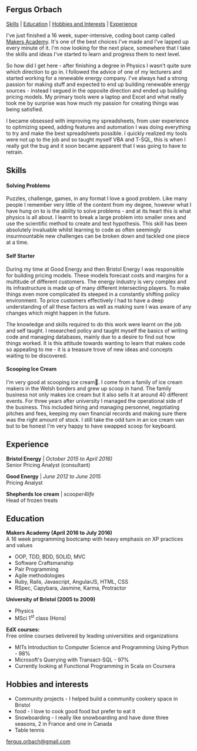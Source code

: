 ## Fergus Orbach

[Skills](#skills) | [Education](#education) | [Hobbies and Interests](#hobbies) | [Experience](#experience)

I've just finished a 16 week, super-intensive, coding boot camp called [Makers Academy](www.makersacademy.com/). It's one of the best choices I've made and I've lapped up every minute of it. I'm now looking for the next place, somewhere that I take the skills and ideas I've started to learn and progress them to next level.

So how did I get here - after finishing a degree in Physics I wasn't quite sure which direction to go in. I followed the advice of one of my lecturers and started working for a renewable energy company. I've always had a strong passion for making stuff and expected to end up building renewable energy sources - instead I segued in the opposite direction and ended up building pricing models. My primary tools were a laptop and Excel and what really took me by surprise was how much my passion for creating things was being satisfied.

I became obsessed with improving my spreadsheets, from user experience to optimizing speed, adding features and automation I was doing everything to try and make the best spreadsheets possible. I quickly realized my tools were not up to the job and so taught myself VBA and T-SQL, this is when I really got the bug and it soon became apparent that I was going to have to retrain.

## Skills

#### Solving Problems

Puzzles, challenge, games, in any format I love a good problem. Like many people I remember very little of the content from my degree, however what I have hung on to is the ability to solve problems - and at its heart this is what physics is all about. I learnt to break a large problem into smaller ones and use the scientific method to create and test hypothesis. This skill has been absolutely invaluable whilst learning to code as often seemingly insurmountable new challenges can be broken down and tackled one piece at a time.

#### Self Starter

During my time at Good Energy and then Bristol Energy I was responsible for building pricing models. These models forecast costs and margins for a multitude of different customers. The energy industry is very complex and its infrastructure is made up of many different intersecting players. To make things even more complicated its steeped in a constantly shifting policy environment. To price customers effectively I had to have a deep understanding of all these factors as well as making sure I was aware of any changes which might happen in the future.

The knowledge and skills required to do this work were learnt on the job and self taught. I researched policy and taught myself the basics of writing code and managing databases, mainly due to a desire to find out how things worked. It is this attitude towards wanting to learn that makes code so appealing to me - it is a treasure trove of new ideas and concepts waiting to be discovered.


#### Scooping Ice Cream

I'm very good at scooping ice cream:icecream:. I come from a family of ice cream makers in the Welsh borders and grew up scoop in hand. The family business not only makes ice cream but it also sells it at around 40 different events. For three years after university I managed the operational side of the business. This included hiring and managing personnel, negotiating pitches and fees, keeping my own financial records and making sure there was the right amount of stock. I still take the odd turn in an ice cream van but to be honest I'm very happy to have swapped scoop for keyboard.

## Experience

**Bristol Energy** | *October 2015 to April 2016)*   
Senior Pricing Analyst (consultant)

**Good Energy** | *June 2012 to June 2015*   
Pricing Analyst

**Shepherds Ice cream** | *scooper4life*   
Head of frozen treats

## Education

**Makers Academy (April 2016 to July 2016)**   
A 16 week programming bootcamp with heavy emphasis on XP practices and values

- OOP, TDD, BDD, SOLID, MVC
- Software Craftsmanship
- Pair Programming
- Agile methodologies
- Ruby, Rails, Javascript, AngularJS, HTML, CSS
- RSpec, Capybara, Jasmine, Karma, Protractor

**University of Bristol (2005 to 2009)**
- Physics
- MSci 1<sup>st</sup> class (Hons)

**EdX courses:**  
Free online courses delivered by leading universities and organizations

- MITs Introduction to Computer Science and Programming Using Python - 98%
- Microsoft's Querying with Transact-SQL - 97%
- Currently looking at Functional Programming in Scala on Coursera


## Hobbies and interests
- Community projects - I helped build a community cookery space in Bristol
- food - I love to cook good food but prefer to eat it
- Snowboarding - I really like snowboarding and have done three seasons, 2 in France and one in Canada
- Table tennis

[fergus.orbach@gmail.com](fergus.orbach@gmail.com)
